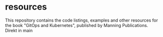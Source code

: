 # resources
This repository contains the code listings, examples and other resources for the book "GitOps and Kubernetes", published by Manning Publications.
Direkt in main